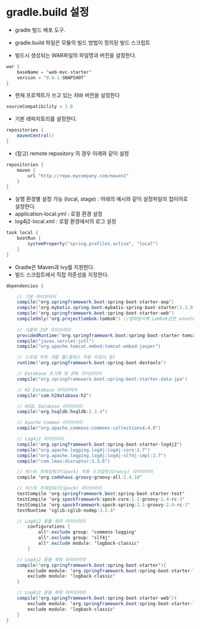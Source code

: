 # gradle.build 설정 #
* gradle 빌드 배포 도구.
* gradle.build 파일은 모듈의 빌드 방법이 정의된 빌드 스크립트


* 빌드시 생성되는 WAR파일의 파일명과 버전을 설정한다.
```java
war {
	baseName = 'web-mvc-starter'
	version = '0.0.1-SNAPSHOT'
}
```
* 현재 프로젝트가 쓰고 있는 자바 버전을 설정한다
```java
sourceCompatibility = 1.8
```
* 기본 레파지토리를 설정한다.
```java
repositories {
	mavenCentral()
}
```
* (참고) remote repository 의 경우 아래와 같이 설정
```java
repositories {
    maven {
        url "http://repo.mycompany.com/maven2"
    }
}
```

* 실행 환경별 설정 가능 (local, stage) : 아래의 예시와 같이 설정파일의 접미어로 설정한다.
* application-local.yml : 로컬 환경 설정 
* log4j2-local.xml : 로컬 환경에서의 로그 설정
```java
task local {
	bootRun {
		systemProperty("spring.profiles.active", "local")
	}
}
```
* Gradle은 Maven과 Ivy를 지원한다.
* 빌드 스크립트에서 직접 의존성을 지정한다.

```java
dependencies {

	// 기본 라이브러리
	compile('org.springframework.boot:spring-boot-starter-aop')
	compile('org.mybatis.spring.boot:mybatis-spring-boot-starter:1.3.0')
	compile('org.springframework.boot:spring-boot-starter-web')
	compileOnly('org.projectlombok:lombok') //컴파일시에 Lombok관련 annotation (@Data, @ToString)에 따라 자동으로 get, set메서드가 생성된다
	
	// 서블릿 JSP 라이브러리
	providedRuntime('org.springframework.boot:spring-boot-starter-tomcat')
	compile("javax.servlet:jstl")
	compile("org.apache.tomcat.embed:tomcat-embed-jasper")

	// 스프링 부트 개발 툴(클래스 자동 리로더 등)
	runtime('org.springframework.boot:spring-boot-devtools')

	// Database 초기화 및 JPA 라이브러리
	compile("org.springframework.boot:spring-boot-starter-data-jpa")

	// H2 Database 라이브러리
	compile('com.h2database:h2')

	// HSQL Database 라이브러리
	compile('org.hsqldb:hsqldb:2.3.4')

	// Apache Common 라이브러리
	compile("org.apache.commons:commons-collections4:4.0")

	// Log4j2 라이브러리
	compile('org.springframework.boot:spring-boot-starter-log4j2')
	compile("org.apache.logging.log4j:log4j-core:2.7")
	compile("org.apache.logging.log4j:log4j-slf4j-impl:2.7")
	compile("com.lmax:disruptor:3.3.6")

	// 테스트 프레임워크(Spock) 적용 스크립트(Groovy) 라이브러리
	compile 'org.codehaus.groovy:groovy-all:2.4.10'

	// 테스트 프레임워크(Spock) 라이브러리
	testCompile 'org.springframework.boot:spring-boot-starter-test'
	testCompile 'org.spockframework:spock-core:1.1-groovy-2.4-rc-3'
	testCompile 'org.spockframework:spock-spring:1.1-groovy-2.4-rc-3'
	testRuntime 'cglib:cglib-nodep:3.2.4'

	// Log4j2 충돌 제외 라이브러리
        configurations {
            all*.exclude group: 'commons-logging'
            all*.exclude group: 'slf4j'
            all*.exclude module: 'logback-classic'
        }

	// Log4j2 충돌 제외 라이브러리
	compile('org.springframework.boot:spring-boot-starter'){
		exclude module: 'org.springframework.boot:spring-boot-starter-logging'
		exclude module: 'logback-classic'
	}

	// Log4j2 충돌 제외 라이브러리
	compile('org.springframework.boot:spring-boot-starter-web'){
		exclude module: 'org.springframework.boot:spring-boot-starter-logging'
		exclude module: 'logback-classic'
	}
}
```





